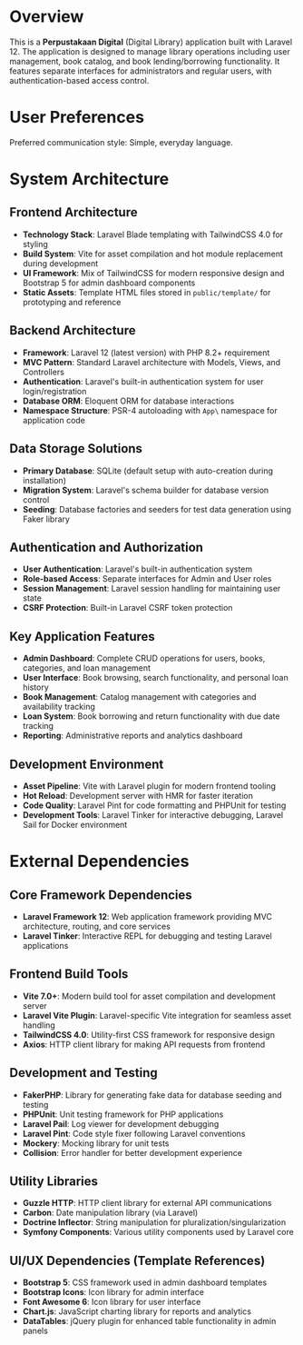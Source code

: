 # Overview

This is a **Perpustakaan Digital** (Digital Library) application built with Laravel 12. The application is designed to manage library operations including user management, book catalog, and book lending/borrowing functionality. It features separate interfaces for administrators and regular users, with authentication-based access control.

# User Preferences

Preferred communication style: Simple, everyday language.

# System Architecture

## Frontend Architecture
- **Technology Stack**: Laravel Blade templating with TailwindCSS 4.0 for styling
- **Build System**: Vite for asset compilation and hot module replacement during development
- **UI Framework**: Mix of TailwindCSS for modern responsive design and Bootstrap 5 for admin dashboard components
- **Static Assets**: Template HTML files stored in `public/template/` for prototyping and reference

## Backend Architecture
- **Framework**: Laravel 12 (latest version) with PHP 8.2+ requirement
- **MVC Pattern**: Standard Laravel architecture with Models, Views, and Controllers
- **Authentication**: Laravel's built-in authentication system for user login/registration
- **Database ORM**: Eloquent ORM for database interactions
- **Namespace Structure**: PSR-4 autoloading with `App\` namespace for application code

## Data Storage Solutions
- **Primary Database**: SQLite (default setup with auto-creation during installation)
- **Migration System**: Laravel's schema builder for database version control
- **Seeding**: Database factories and seeders for test data generation using Faker library

## Authentication and Authorization
- **User Authentication**: Laravel's built-in authentication system
- **Role-based Access**: Separate interfaces for Admin and User roles
- **Session Management**: Laravel session handling for maintaining user state
- **CSRF Protection**: Built-in Laravel CSRF token protection

## Key Application Features
- **Admin Dashboard**: Complete CRUD operations for users, books, categories, and loan management
- **User Interface**: Book browsing, search functionality, and personal loan history
- **Book Management**: Catalog management with categories and availability tracking
- **Loan System**: Book borrowing and return functionality with due date tracking
- **Reporting**: Administrative reports and analytics dashboard

## Development Environment
- **Asset Pipeline**: Vite with Laravel plugin for modern frontend tooling
- **Hot Reload**: Development server with HMR for faster iteration
- **Code Quality**: Laravel Pint for code formatting and PHPUnit for testing
- **Development Tools**: Laravel Tinker for interactive debugging, Laravel Sail for Docker environment

# External Dependencies

## Core Framework Dependencies
- **Laravel Framework 12**: Web application framework providing MVC architecture, routing, and core services
- **Laravel Tinker**: Interactive REPL for debugging and testing Laravel applications

## Frontend Build Tools
- **Vite 7.0+**: Modern build tool for asset compilation and development server
- **Laravel Vite Plugin**: Laravel-specific Vite integration for seamless asset handling
- **TailwindCSS 4.0**: Utility-first CSS framework for responsive design
- **Axios**: HTTP client library for making API requests from frontend

## Development and Testing
- **FakerPHP**: Library for generating fake data for database seeding and testing
- **PHPUnit**: Unit testing framework for PHP applications
- **Laravel Pail**: Log viewer for development debugging
- **Laravel Pint**: Code style fixer following Laravel conventions
- **Mockery**: Mocking library for unit tests
- **Collision**: Error handler for better development experience

## Utility Libraries
- **Guzzle HTTP**: HTTP client library for external API communications
- **Carbon**: Date manipulation library (via Laravel)
- **Doctrine Inflector**: String manipulation for pluralization/singularization
- **Symfony Components**: Various utility components used by Laravel core

## UI/UX Dependencies (Template References)
- **Bootstrap 5**: CSS framework used in admin dashboard templates
- **Bootstrap Icons**: Icon library for admin interface
- **Font Awesome 6**: Icon library for user interface
- **Chart.js**: JavaScript charting library for reports and analytics
- **DataTables**: jQuery plugin for enhanced table functionality in admin panels